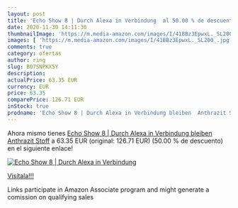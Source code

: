 ```yaml
---
layout: post
title: 'Echo Show 8 | Durch Alexa in Verbindung  al 50.00 % de descuento'
date: 2020-11-30 14:11:30
thumbnailImage: 'https://m.media-amazon.com/images/I/41BBz3EpwxL._SL200_.jpg'
images: [ 'https://m.media-amazon.com/images/I/41BBz3EpwxL._SL200_.jpg' ]
comments: true
category: ofertas
author: ring
slug: B07SNPKX5Y
description:
actualPrice: 63.35 EUR
currency: EUR
price: 63.35
comparePrice: 126.71 EUR
inStock: true
prodname: 'Echo Show 8 | Durch Alexa in Verbindung bleiben  Anthrazit Stoff'
---
```


Ahora mismo tienes [Echo Show 8 | Durch Alexa in Verbindung bleiben  Anthrazit Stoff](https://www.amazon.de/dp/B07SNPKX5Y/?tag=tolees0ca-21) a 63.35 EUR (original: 126.71 EUR) (50.00 %  de descuento) en el siguiente enlace!

[![Echo Show 8 | Durch Alexa in Verbindung ](https://m.media-amazon.com/images/I/41BBz3EpwxL._SL200_.jpg)](https://www.amazon.de/dp/B07SNPKX5Y/?tag=tolees0ca-21)

[Visítala!!!](https://www.amazon.de/dp/B07SNPKX5Y/?tag=tolees0ca-21)

Links participate in Amazon Associate program and might generate a comission on qualifying sales
